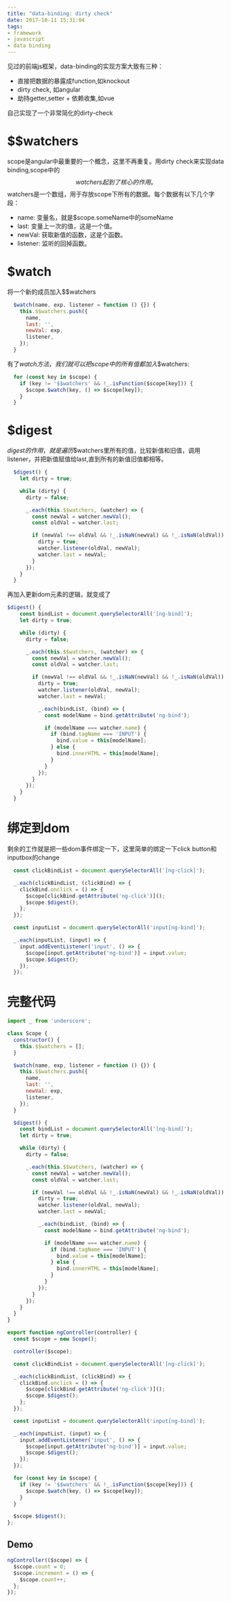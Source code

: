 ```yaml
---
title: "data-binding: dirty check"
date: 2017-10-11 15:31:04
tags:
- framework
- javascript
- data binding
---
```


见过的前端js框架，data-binding的实现方案大致有三种：

- 直接把数据的暴露成function,如knockout
- dirty check, 如angular
- 劫持getter,setter + 依赖收集,如vue

自己实现了一个非常简化的dirty-check

# $$watchers
scope是angular中最重要的一个概念，这里不再重复。用dirty check来实现data binding,scope中的$$watchers起到了核心的作用。$$watchers是一个数组，用于存放scope下所有的数据。每个数据有以下几个字段：

- name: 变量名，就是$scope.someName中的someName
- last: 变量上一次的值，这是一个值。
- newVal: 获取新值的函数，这是个函数。
- listener: 监听的回掉函数。

# $watch

将一个新的成员加入$$watchers

```javascript
  $watch(name, exp, listener = function () {}) {
    this.$$watchers.push({
      name,
      last: '',
      newVal: exp,
      listener,
    });
  }
```

有了$watch方法，我们就可以把scope中的所有值都加入$$watchers:

```javascript
  for (const key in $scope) {
    if (key != '$$watchers' && !_.isFunction($scope[key])) {
      $scope.$watch(key, () => $scope[key]);
    }
  }
```


# $digest

$digest的作用，就是遍历$$watchers里所有的值，比较新值和旧值，调用listener，并把新值赋值给last,直到所有的新值旧值都相等。

```javascript
  $digest() {
    let dirty = true;

    while (dirty) {
      dirty = false;

      _.each(this.$$watchers, (watcher) => {
        const newVal = watcher.newVal();
        const oldVal = watcher.last;

        if (newVal !== oldVal && !_.isNaN(newVal) && !_.isNaN(oldVal)) {
          dirty = true;
          watcher.listener(oldVal, newVal);
          watcher.last = newVal;
        }
      });
    }
  }
```

再加入更新dom元素的逻辑，就变成了

```javascript
$digest() {
    const bindList = document.querySelectorAll('[ng-bind]');
    let dirty = true;

    while (dirty) {
      dirty = false;

      _.each(this.$$watchers, (watcher) => {
        const newVal = watcher.newVal();
        const oldVal = watcher.last;

        if (newVal !== oldVal && !_.isNaN(newVal) && !_.isNaN(oldVal)) {
          dirty = true;
          watcher.listener(oldVal, newVal);
          watcher.last = newVal;

          _.each(bindList, (bind) => {
            const modelName = bind.getAttribute('ng-bind');

            if (modelName === watcher.name) {
              if (bind.tagName === 'INPUT') {
                bind.value = this[modelName];
              } else {
                bind.innerHTML = this[modelName];
              }
            }
          });
        }
      });
    }
  }
```
# 绑定到dom

剩余的工作就是把一些dom事件绑定一下，这里简单的绑定一下click button和inputbox的change

```javascript
  const clickBindList = document.querySelectorAll('[ng-click]');

  _.each(clickBindList, (clickBind) => {
    clickBind.onclick = () => {
      $scope[clickBind.getAttribute('ng-click')]();
      $scope.$digest();
    };
  });

  const inputList = document.querySelectorAll('input[ng-bind]');

  _.each(inputList, (input) => {
    input.addEventListener('input', () => {
      $scope[input.getAttribute('ng-bind')] = input.value;
      $scope.$digest();
    });
  });
```


# 完整代码

```javascript
import _ from 'underscore';

class Scope {
  constructor() {
    this.$$watchers = [];
  }

  $watch(name, exp, listener = function () {}) {
    this.$$watchers.push({
      name,
      last: '',
      newVal: exp,
      listener,
    });
  }

  $digest() {
    const bindList = document.querySelectorAll('[ng-bind]');
    let dirty = true;

    while (dirty) {
      dirty = false;

      _.each(this.$$watchers, (watcher) => {
        const newVal = watcher.newVal();
        const oldVal = watcher.last;

        if (newVal !== oldVal && !_.isNaN(newVal) && !_.isNaN(oldVal)) {
          dirty = true;
          watcher.listener(oldVal, newVal);
          watcher.last = newVal;

          _.each(bindList, (bind) => {
            const modelName = bind.getAttribute('ng-bind');

            if (modelName === watcher.name) {
              if (bind.tagName === 'INPUT') {
                bind.value = this[modelName];
              } else {
                bind.innerHTML = this[modelName];
              }
            }
          });
        }
      });
    }
  }
}

export function ngController(controller) {
  const $scope = new Scope();

  controller($scope);

  const clickBindList = document.querySelectorAll('[ng-click]');

  _.each(clickBindList, (clickBind) => {
    clickBind.onclick = () => {
      $scope[clickBind.getAttribute('ng-click')]();
      $scope.$digest();
    };
  });

  const inputList = document.querySelectorAll('input[ng-bind]');

  _.each(inputList, (input) => {
    input.addEventListener('input', () => {
      $scope[input.getAttribute('ng-bind')] = input.value;
      $scope.$digest();
    });
  });

  for (const key in $scope) {
    if (key != '$$watchers' && !_.isFunction($scope[key])) {
      $scope.$watch(key, () => $scope[key]);
    }
  }

  $scope.$digest();
};
```

## Demo

```javascript
ngController(($scope) => {
  $scope.count = 0;
  $scope.increment = () => {
    $scope.count++;
  };
});
```
